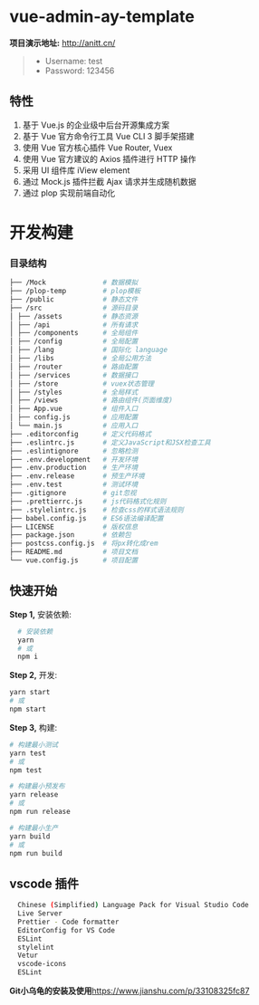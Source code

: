 # vue-admin-ay-template

**项目演示地址:** <http://anitt.cn/>

> - Username: test
> - Password: 123456

## 特性

1.  基于 Vue.js 的企业级中后台开源集成方案
2.  基于 Vue 官方命令行工具 Vue CLI 3 脚手架搭建
3.  使用 Vue 官方核心插件 Vue Router, Vuex
4.  使用 Vue 官方建议的 Axios 插件进行 HTTP 操作
5.  采用 UI 组件库 iView element
6.  通过 Mock.js 插件拦截 Ajax 请求并生成随机数据
7.  通过 plop 实现前端自动化

# 开发构建

### 目录结构

```bash
├── /Mock              # 数据模拟
├── /plop-temp         # plop模板
├── /public            # 静态文件
├── /src               # 源码目录
│ ├── /assets          # 静态资源
│ ├── /api             # 所有请求
│ ├── /components      # 全局组件
│ ├── /config          # 全局配置
│ ├── /lang            # 国际化 language
│ ├── /libs            # 全局公用方法
│ ├── /router          # 路由配置
│ ├── /services        # 数据接口
│ ├── /store           # vuex状态管理
│ ├── /styles          # 全局样式
│ ├── /views           # 路由组件(页面维度)
│ ├── App.vue          # 组件入口
│ ├── config.js        # 应用配置
│ └── main.js          # 应用入口
├── .editorconfig      # 定义代码格式
├── .eslintrc.js       # 定义JavaScript和JSX检查工具
├── .eslintignore      # 忽略检测
├── .env.development   # 开发环境
├── .env.production    # 生产环境
├── .env.release       # 预生产环境
├── .env.test          # 测试环境
├── .gitignore         # git忽视
├── .prettierrc.js     # js代码格式化规则
├── .stylelintrc.js    # 检查css的样式语法规则
├── babel.config.js    # ES6语法编译配置
├── LICENSE            # 版权信息
├── package.json       # 依赖包
├── postcss.config.js  # 将px转化成rem
├── README.md          # 项目文档
└── vue.config.js      # 项目配置
```


## 快速开始

**Step 1,** 安装依赖:

```bash
  # 安装依赖
  yarn
  # 或
  npm i
```

**Step 2,** 开发:

```bash
yarn start
# 或
npm start
```

**Step 3,** 构建:

```bash
# 构建最小测试
yarn test
# 或
npm test

# 构建最小预发布
yarn release
# 或
npm run release

# 构建最小生产
yarn build
# 或
npm run build
```

## vscode 插件

```bash
  Chinese (Simplified) Language Pack for Visual Studio Code
  Live Server
  Prettier - Code formatter
  EditorConfig for VS Code
  ESLint
  stylelint
  Vetur
  vscode-icons
  ESLint
```

**Git小乌龟的安装及使用**<https://www.jianshu.com/p/33108325fc87>
